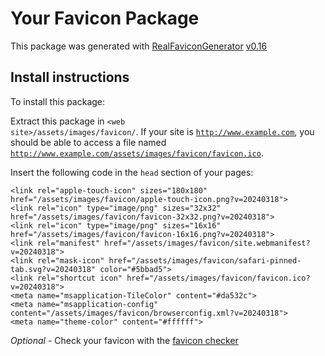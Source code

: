 # Your Favicon Package

This package was generated with [RealFaviconGenerator](https://realfavicongenerator.net/) [v0.16](https://realfavicongenerator.net/change_log#v0.16)

## Install instructions

To install this package:

Extract this package in <code>&lt;web site&gt;/assets/images/favicon/</code>. If your site is <code>http://www.example.com</code>, you should be able to access a file named <code>http://www.example.com/assets/images/favicon/favicon.ico</code>.

Insert the following code in the `head` section of your pages:

    <link rel="apple-touch-icon" sizes="180x180" href="/assets/images/favicon/apple-touch-icon.png?v=20240318">
    <link rel="icon" type="image/png" sizes="32x32" href="/assets/images/favicon/favicon-32x32.png?v=20240318">
    <link rel="icon" type="image/png" sizes="16x16" href="/assets/images/favicon/favicon-16x16.png?v=20240318">
    <link rel="manifest" href="/assets/images/favicon/site.webmanifest?v=20240318">
    <link rel="mask-icon" href="/assets/images/favicon/safari-pinned-tab.svg?v=20240318" color="#5bbad5">
    <link rel="shortcut icon" href="/assets/images/favicon/favicon.ico?v=20240318">
    <meta name="msapplication-TileColor" content="#da532c">
    <meta name="msapplication-config" content="/assets/images/favicon/browserconfig.xml?v=20240318">
    <meta name="theme-color" content="#ffffff">

*Optional* - Check your favicon with the [favicon checker](https://realfavicongenerator.net/favicon_checker)